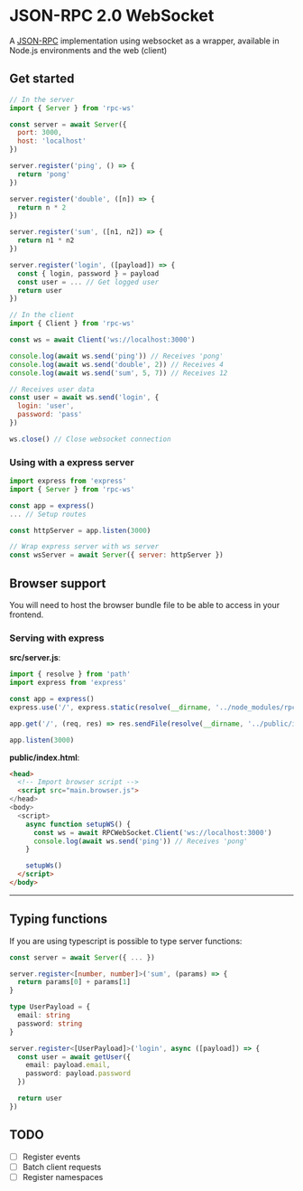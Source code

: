 # JSON-RPC 2.0 WebSocket

A [JSON-RPC](https://www.jsonrpc.org/specification) implementation using websocket as a wrapper, available in Node.js environments and the web (client)

## Get started

```js
// In the server
import { Server } from 'rpc-ws'

const server = await Server({
  port: 3000,
  host: 'localhost'
})

server.register('ping', () => {
  return 'pong'
})

server.register('double', ([n]) => {
  return n * 2
})

server.register('sum', ([n1, n2]) => {
  return n1 * n2
})

server.register('login', ([payload]) => {
  const { login, password } = payload
  const user = ... // Get logged user
  return user
})

// In the client
import { Client } from 'rpc-ws'

const ws = await Client('ws://localhost:3000')

console.log(await ws.send('ping')) // Receives 'pong'
console.log(await ws.send('double', 2)) // Receives 4
console.log(await ws.send('sum', 5, 7)) // Receives 12

// Receives user data
const user = await ws.send('login', {
  login: 'user',
  password: 'pass'
})

ws.close() // Close websocket connection
```

### Using with a express server
```js
import express from 'express'
import { Server } from 'rpc-ws'

const app = express()
... // Setup routes

const httpServer = app.listen(3000)

// Wrap express server with ws server
const wsServer = await Server({ server: httpServer })
```

## Browser support

You will need to host the browser bundle file to be able to access in your frontend.

### Serving with express

**src/server.js**:
```js
import { resolve } from 'path'
import express from 'express'

const app = express()
express.use('/', express.static(resolve(__dirname, '../node_modules/rpc-ws/dist')))

app.get('/', (req, res) => res.sendFile(resolve(__dirname, '../public/index.html')))

app.listen(3000)
```

**public/index.html**:
```html
<head>
  <!-- Import browser script -->
  <script src="main.browser.js">
</head>
<body>
  <script>
    async function setupWS() {
      const ws = await RPCWebSocket.Client('ws://localhost:3000')
      console.log(await ws.send('ping')) // Receives 'pong'
    }

    setupWs()
  </script>
</body>
```

---

## Typing functions

If you are using typescript is possible to type server functions:

```ts
const server = await Server({ ... })

server.register<[number, number]>('sum', (params) => {
  return params[0] + params[1]
}

type UserPayload = {
  email: string
  password: string
}

server.register<[UserPayload]>('login', async ([payload]) => {
  const user = await getUser({
    email: payload.email,
    password: payload.password
  })

  return user
})
```

## TODO

- [ ] Register events
- [ ] Batch client requests
- [ ] Register namespaces
